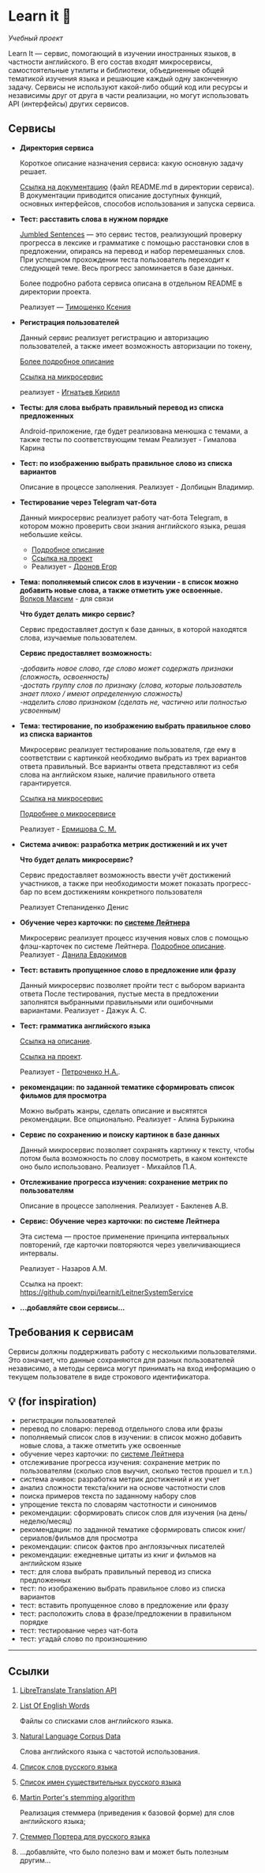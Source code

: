 # Learn it 🐣

*Учебный проект*

Learn It — сервис, помогающий в изучении иностранных языков, в частности английского. В его состав входят микросервисы, самостоятельные утилиты и библиотеки, объединенные общей тематикой изучения языка и решающие каждый одну законченную задачу. Сервисы не используют какой-либо общий код или ресурсы и независимы друг от друга в части реализации, но могут использовать API (интерфейсы) других сервисов.

## Сервисы

* **Директория сервиса**

    Короткое описание назначения сервиса: какую основную задачу решает.

    [Ссылка на документацию](README.md) (файл README.md в директории сервиса). В документации приводится описание доступных функций, основных интерфейсов, способов использования и запуска сервиса.

* **Тест: расставить слова в нужном порядке**
    
    [Jumbled Sentences](https://github.com/nypi/learnit/tree/main/jumbledsentences) — это сервис тестов, реализующий проверку прогресса в лексике и грамматике
    с помощью расстановки слов в предложении, опираясь на перевод и набор перемешанных слов. При успешном прохождении теста пользователь переходит к следующей теме.
    Весь прогресс запоминается в базе данных.
    
    Более подробно работа сервиса описана в отдельном README в директории проекта.
    
    Реализует — [Тимошенко Ксения](https://github.com/Xentention)
    
* **Регистрация пользователей**

    Данный сервис реализует регистрацию и авторизацию пользователей, а также имеет возможность авторизации по токену, 
    
    [Более подробное описание](https://github.com/goldenchest19/learnit/blob/main/registration/README.MD)
    
    [Ссылка на микросервис](https://github.com/goldenchest19/learnit/tree/main/registration)
    
    реализует - [Игнатьев Кирилл](https://github.com/goldenchest19) 
    
* **Тесты: для слова выбрать правильный перевод из списка предложенных** 
    
    Android-приложение, где будет реализована менюшка с темами, а также тесты по соответствующим темам
    Реализует - Гималова Карина 

* **Тест: по изображению выбрать правильное слово из списка вариантов**

    Описание в процессе заполнения. Реализует - Долбицын Владимир.
    
* **Тестирование через Telegram чат-бота**

    Данный микросервис реализует работу чат-бота Telegram, в котором можно проверить свои знания английского языка, решая небольшие кейсы. 
    * [Подробное описание](https://github.com/nypi/learnit/blob/main/chatbot/README.md)
    * [Ссылка на проект](https://github.com/nypi/learnit/tree/main/chatbot)
    * Реализует - [Дронов Егор](https://github.com/dSofarts)
    
* **Тема: пополняемый список слов в изучении - в список можно добавить новые слова, а также отметить уже освоенные.**  
[Волков Максим](https://t.me/dvcvms) - для связи

    **Что будет делать микро сервис?**

    Сервис предоставляет доступ к базе данных, в которой находятся слова, изучаемые пользователем.

    **Сервис предоставляет возможность:**

    *-добавить новое слово, где слово может содержать признаки (сложность, освоенность)*  
    *-достать группу слов по признаку (слова, которые пользователь знает плохо / имеют определенную сложность)*  
    *-наделить слово признаком (сделать не, частично или полностью усвоенным)*
    
* **Тема: тестирование, по изображению выбрать правильное слово из списка вариантов**

    Микросервис реализует тестирование пользователя, где ему в соответствии с картинкой необходимо выбрать из трех вариантов ответа правильный. Все варианты ответа         представляют из себя слова на английском языке, наличие правильного ответа гарантируется.
    
    [Ссылка на микросервис](https://github.com/nypi/learnit/tree/main/imageTesting)
    
    [Подробнее о микросервисе](https://github.com/nypi/learnit/blob/main/imageTesting/README.md)
    
    Реализует - [Ермишова С. М.](https://t.me/ermii42)

* **Cистема ачивок: разработка метрик достижений и их учет**

    **Что будет делать микросервис?**
    
    Сервис предоставляет возможность ввести учёт достижений участников, а также при необходимости может показать прогресс-бар по всем достижениям конкретного пользователя

    Реализует Степаниденко Денис

* **Обучение через карточки: по [системе Лейтнера](https://ru.wikipedia.org/wiki/%D0%A1%D0%B8%D1%81%D1%82%D0%B5%D0%BC%D0%B0_%D0%9B%D0%B5%D0%B9%D1%82%D0%BD%D0%B5%D1%80%D0%B0)**

    Микросервис реализует процесс изучения новых слов с помощью флэш-карточек по системе Лейтнера. [Подробное описание](https://github.com/nypi/learnit/blob/main/cards/cards/README.MD).  
    Реализует - [Данила Евдокимов](https://github.com/turbosith)

* **Тест: вставить пропущенное слово в предложение или фразу**

    Данный микросервис позволяет пройти тест с выбором варианта ответа
    После тестирования, пустые места в предложении заполнятся выбранными правильными или ошибочными вариантами. Реализует - Дажук А. С.
    
* **Тест: грамматика английского языка**

    [Ссылка на описание](https://github.com/nypi/learnit/blob/main/tester/README.md).
    
    [Ссылка на проект](https://github.com/nypi/learnit/tree/main/tester).
    
    Реализует - [Петроченко Н.А.](https://github.com/karluklaru).
    
* **рекомендации: по заданной тематике сформировать список фильмов для просмотра**

    Можно выбрать жанры, сделать описание и высятятся рекомендации. Все опционально. 
    Реализует - Алина Бурыкина
    
* **Сервис по сохранению и поиску картинок в базе данных**

    Данный микросервис позволяет сохранять картинку к тексту, чтобы потом была возможность по слову посмотреть, в каком контексте оно было использовано. Реализует - Михайлов П.А.
    
* **Отслеживание прогресса изучения: сохранение метрик по пользователям**

    Описание в процессе заполнения. Реализует - Бакленев А.В.

* **Сервис: Обучение через карточки: по системе Лейтнера**
    
    Эта система — простое применение принципа интервальных повторений, где карточки повторяются через увеличивающиеся интервалы.

    Реализует - Назаров А.М.
    
    Ссылка на проект: https://github.com/nypi/learnit/LeitnerSystemService
    
* **...добавляйте свои сервисы...**

## Требования к сервисам

Сервисы должны поддерживать работу с несколькими пользователями. Это означает, что данные сохраняются для разных пользователей независимо, а методы сервиса могут принимать на вход информацию о текущем пользователе в виде строкового идентификатора.



## 💡 (for inspiration)


* регистрации пользователей
* перевод по словарю: перевод отдельного слова или фразы
* пополняемый список слов в изучении: в список можно добавить новые слова, а также отметить уже освоенные
* обучение через карточки: по [системе Лейтнера](https://ru.wikipedia.org/wiki/%D0%A1%D0%B8%D1%81%D1%82%D0%B5%D0%BC%D0%B0_%D0%9B%D0%B5%D0%B9%D1%82%D0%BD%D0%B5%D1%80%D0%B0)
* отслеживание прогресса изучения: сохранение метрик по пользователям (сколько слов выучил, сколько тестов прошел и т.п.)
* система ачивок: разработка метрик достижений и их учет
* анализ сложности текста/книги на основе частотности слов
* поиска примеров текста по заданному набору слов
* упрощение текста по словарям частотности и синонимов
* рекомендации: сформировать список слов для изучения (на день/неделю/месяц)
* рекомендации: по заданной тематике сформировать список книг/сериалов/фильмов для просмотра
* рекомендации: список фактов про англоязычных писателей
* рекомендации: ежедневные цитаты из книг и фильмов на английском языке
* тест: для слова выбрать правильный перевод из списка предложенных
* тест: по изображению выбрать правильное слово из списка вариантов
* тест: вставить пропущенное слово в предложение или фразу
* тест: расположить слова в фразе/предложении в правильном порядке
* тест: тестирование через чат-бота
* тест: угадай слово по произношению

---

## Ссылки

1. [LibreTranslate Translation API](https://libretranslate.com/?source=en&target=ru)

1. [List Of English Words](https://github.com/dwyl/english-words)

    Файлы со списками слов английского языка.
    
1. [Natural Language Corpus Data](http://norvig.com/ngrams/)

    Слова английского языка с частотой использования.

1. [Список слов русского языка](http://snowball.tartarus.org/algorithms/russian/voc.txt)

1. [Список имен существительных русского языка](https://harrix.dev/blog/2018/russian-nouns/)

1. [Martin Porter's stemming algorithm](https://tartarus.org/martin/PorterStemmer/java.txt)

    Реализация стеммера (приведения к базовой форме) для слов английского языка;
    
1. [Стеммер Портера для русского языка](https://medium.com/@eigenein/стеммер-портера-для-русского-языка-d41c38b2d340)

1. ...добавляйте, что было полезно вам и может быть полезным другим...
